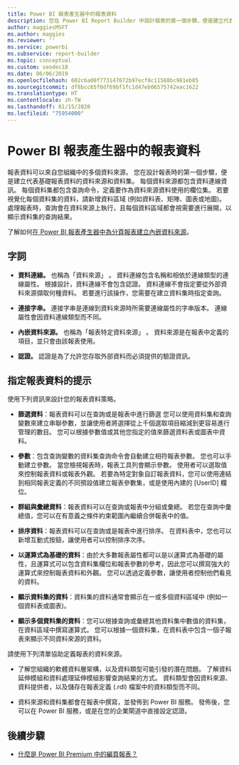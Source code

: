 ```yaml
---
title: Power BI 報表產生器中的報表資料
description: 您在 Power BI Report Builder 中設計報表的第一個步驟，便是建立代表基礎報表資料的資料來源和資料集。
author: maggiesMSFT
ms.author: maggies
ms.reviewer: ''
ms.service: powerbi
ms.subservice: report-builder
ms.topic: conceptual
ms.custom: seodec18
ms.date: 06/06/2019
ms.openlocfilehash: 602c6a00f773147072b97ecf8c11588bc981eb05
ms.sourcegitcommit: df8bcc65f0df69bf1fc1d47eb06575742eac1622
ms.translationtype: HT
ms.contentlocale: zh-TW
ms.lasthandoff: 01/15/2020
ms.locfileid: "75954000"
---
```

# <a name="report-data-in-power-bi-report-builder"></a>Power BI 報表產生器中的報表資料

報表資料可以來自您組織中的多個資料來源。 您在設計報表時的第一個步驟，便是建立代表基礎報表資料的資料來源和資料集。 每個資料來源都包含資料連線資訊。 每個資料集都包含查詢命令，定義要作為資料來源資料使用的欄位集。 若要視覺化每個資料集的資料，請新增資料區域 (例如資料表、矩陣、圖表或地圖)。 處理報表時，查詢會在資料來源上執行，且每個資料區域都會視需要進行展開，以顯示資料集的查詢結果。  

了解如何[在 Power BI 報表產生器中為分頁報表建立內嵌資料來源](paginated-reports-embedded-data-source.md)。


##  <a name="BkMk_ReportDataTerms"></a> 字詞  
  
- **資料連線。** 也稱為「資料來源」  。 資料連線包含名稱和相依於連線類型的連線屬性。 根據設計，資料連線不會包含認證。 資料連線不會指定要從外部資料來源擷取何種資料。 若要進行該操作，您需要在建立資料集時指定查詢。  
  
- **連接字串。** 連接字串是連線到資料來源時所需要連線屬性的字串版本。 連線屬性會因資料連線類型而不同。  
  
- **內嵌資料來源。** 也稱為「報表特定資料來源」  。 資料來源是在報表中定義的項目，並只會由該報表使用。  
  
- **認證。** 認證是為了允許您存取外部資料而必須提供的驗證資訊。  
  
##  <a name="BkMk_ReportDataTips"></a> 指定報表資料的提示

 使用下列資訊來設計您的報表資料策略。  
  
- **篩選資料**：報表資料可以在查詢或是報表中進行篩選 您可以使用資料集和查詢變數來建立串聯參數，並讓使用者將選擇從上千個選取項目縮減到更容易進行管理的數目。 您可以根據參數值或其他您指定的值來篩選資料表或圖表中資料。  
  
- **參數**：包含查詢變數的資料集查詢命令會自動建立相符報表參數。 您也可以手動建立參數。 當您檢視報表時，報表工具列會顯示參數。 使用者可以選取值來控制報表資料或報表外觀。 若要為特定對象自訂報表資料，您可以使用連結到相同報表定義的不同預設值建立報表參數集，或是使用內建的 [UserID]  欄位。 
  
- **群組與彙總資料**：報表資料可以在查詢或報表中分組或彙總。 若您在查詢中彙總值，您可以在有意義之條件約束範圍內繼續合併報表中的值。  
  
- **排序資料**：報表資料可以在查詢或是報表中進行排序。 在資料表中，您也可以新增互動式按鈕，讓使用者可以控制排序次序。  
  
- **以運算式為基礎的資料**：由於大多數報表屬性都可以是以運算式為基礎的屬性，且運算式可以包含資料集欄位和報表參數的參考，因此您可以撰寫強大的運算式來控制報表資料和外觀。 您可以透過定義參數，讓使用者控制他們看見的資料。  
  
- **顯示資料集的資料**：資料集的資料通常會顯示在一或多個資料區域中 (例如一個資料表或圖表)。  
  
- **顯示多個資料集的資料**：您可以根據查詢或彙總其他資料集中數值的資料集，在資料區域中撰寫運算式。 您可以根據一個資料集，在資料表中包含一個子報表來顯示不同資料來源的資料。  
  
 請使用下列清單協助定義報表的資料來源。  
  
- 了解您組織的軟體資料層架構，以及資料類型可能引發的潛在問題。 了解資料延伸模組和資料處理延伸模組影響查詢結果的方式。 資料類型會因資料來源、資料提供者，以及儲存在報表定義 (.rdl) 檔案中的資料類型而不同。  
  
- 資料來源和資料集都會在報表中撰寫，並發佈到 Power BI 服務。 發佈後，您可以在 Power BI 服務，或是在您的企業閘道中直接設定認證。 

## <a name="next-steps"></a>後續步驟

- [什麼是 Power BI Premium 中的編頁報表？](paginated-reports-report-builder-power-bi.md)  
